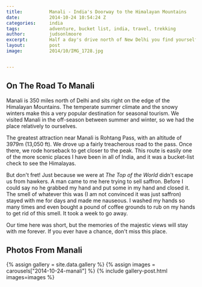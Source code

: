 ```yaml
---
title:			Manali - India's Doorway to the Himalayan Mountains
date:			2014-10-24 10:54:24 Z
categories:		india
tags:			adventure, bucket list, india, travel, trekking
author:			judsonlmoore
excerpt:		Half a day's drive north of New Delhi you find yourself scaling the foothills of the Himalayan Mountains. Once you reach Manali, you know you're there.
layout:			post
image:			2014/10/IMG_1728.jpg


---
```


## On The Road To Manali

Manali is 350 miles north of Delhi and sits right on the edge of the Himalayan Mountains. The temperate summer climate and the snowy winters make this a very popular destination for seasonal tourism. We visited Manali in the off-season between summer and winter, so we had the place relatively to ourselves.

The greatest attraction near Manali is Rohtang Pass, with an altitude of 3979m (13,050 ft). We drove up a fairly treacherous road to the pass. Once there, we rode horseback to get closer to the peak. This route is easily one of the more scenic places I have been in all of India, and it was a bucket-list check to see the Himalayas.

But don't fret! Just because we were at _The Top of the World_ didn't escape us from hawkers. A man came to me here trying to sell saffron. Before I could say no he grabbed my hand and put some in my hand and closed it. The smell of whatever this was (I am not convinced it was just saffron) stayed with me for days and made me nauseous. I washed my hands so many times and even bought a pound of coffee grounds to rub on my hands to get rid of this smell. It took a week to go away.

Our time here was short, but the memories of the majestic views will stay with me forever. If you ever have a chance, don't miss this place.

## Photos From Manali

{% assign gallery = site.data.gallery %}
{% assign images = carousels["2014-10-24-manali"] %}
{% include gallery-post.html images=images %}
